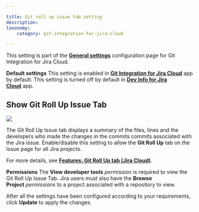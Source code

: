 ```yaml
---

title: Git roll up issue tab setting
description:
taxonomy:
    category: git-integration-for-jira-cloud

---
```


This setting is part of the [**General settings**](/git-integration-for-jira-cloud/General-Settings) configuration page for Git Integration for Jira Cloud.

**Default settings**
This setting is enabled in [**Git Integration for Jira Cloud**](https://marketplace.atlassian.com/apps/4984/git-integration-for-jira?tab=overview&hosting=cloud) app by default.
This setting is turned off by default in [**Dev Info for Jira Cloud**](https://marketplace.atlassian.com/apps/1219270/dev-info-for-jira?hosting=cloud&tab=overview) app.

## Show Git Roll Up Issue Tab

![](https://bigbrassband.atlassian.net/wiki/download/thumbnails/1207796128/gitcloud-gencfg-show-git-rollup-issue-tab.png?version=1&modificationDate=1645096579415&cacheVersion=1&api=v2&width=680&height=215)

The Git Roll Up Issue tab displays a summary of the files, lines and the developers who made the changes in the commits commits associated with the Jira issue. Enable/disable this setting to allow the **Git Roll Up** tab on the Issue page for all Jira projects.

For more details, see [**Features: Git Roll Up tab (Jira Cloud)**](http://link.bigbrassband.com/jira-gitcloud-rollup).

**Permissions**
The **View developer tools** _permission_ is required to view the Git Roll Up Issue Tab. Jira users must also have the **Browse Project** _permissions_ to a project associated with a repository to view.

After all the settings have been configured according to your requirements, click **Update** to apply the changes.

